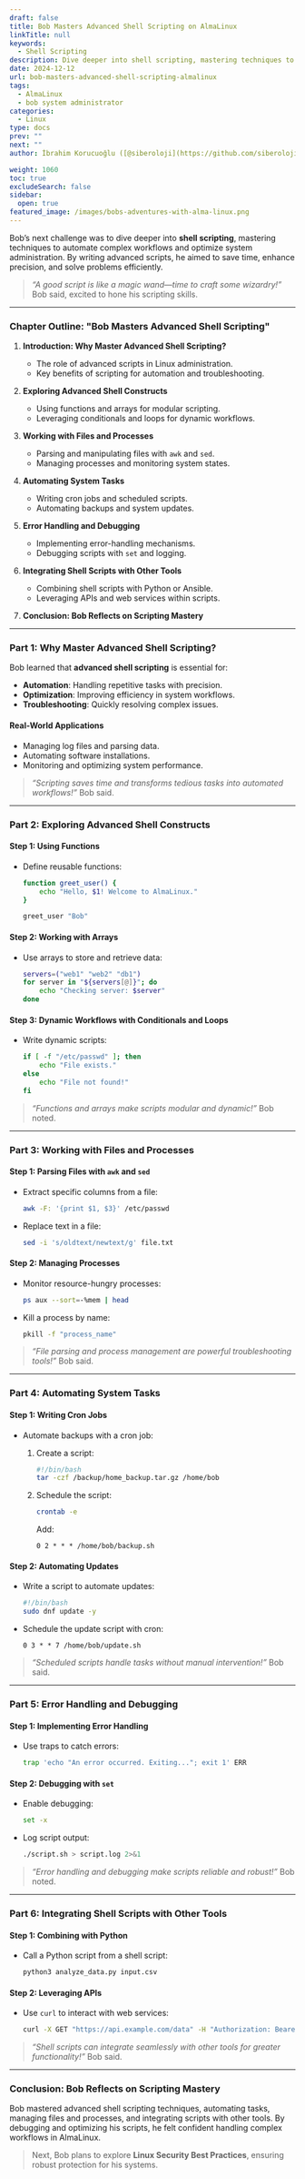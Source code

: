 ```yaml
---
draft: false
title: Bob Masters Advanced Shell Scripting on AlmaLinux
linkTitle: null
keywords:
  - Shell Scripting
description: Dive deeper into shell scripting, mastering techniques to automate complex workflows and optimize system administration.
date: 2024-12-12
url: bob-masters-advanced-shell-scripting-almalinux
tags:
  - AlmaLinux
  - bob system administrator
categories:
  - Linux
type: docs
prev: ""
next: ""
author: İbrahim Korucuoğlu ([@siberoloji](https://github.com/siberoloji))

weight: 1060
toc: true
excludeSearch: false
sidebar:
  open: true
featured_image: /images/bobs-adventures-with-alma-linux.png
---
```

Bob’s next challenge was to dive deeper into **shell scripting**, mastering techniques to automate complex workflows and optimize system administration. By writing advanced scripts, he aimed to save time, enhance precision, and solve problems efficiently.

> *“A good script is like a magic wand—time to craft some wizardry!”* Bob said, excited to hone his scripting skills.

---

### **Chapter Outline: "Bob Masters Advanced Shell Scripting"**

1. **Introduction: Why Master Advanced Shell Scripting?**
   - The role of advanced scripts in Linux administration.
   - Key benefits of scripting for automation and troubleshooting.

2. **Exploring Advanced Shell Constructs**
   - Using functions and arrays for modular scripting.
   - Leveraging conditionals and loops for dynamic workflows.

3. **Working with Files and Processes**
   - Parsing and manipulating files with `awk` and `sed`.
   - Managing processes and monitoring system states.

4. **Automating System Tasks**
   - Writing cron jobs and scheduled scripts.
   - Automating backups and system updates.

5. **Error Handling and Debugging**
   - Implementing error-handling mechanisms.
   - Debugging scripts with `set` and logging.

6. **Integrating Shell Scripts with Other Tools**
   - Combining shell scripts with Python or Ansible.
   - Leveraging APIs and web services within scripts.

7. **Conclusion: Bob Reflects on Scripting Mastery**

---

### **Part 1: Why Master Advanced Shell Scripting?**

Bob learned that **advanced shell scripting** is essential for:

- **Automation**: Handling repetitive tasks with precision.
- **Optimization**: Improving efficiency in system workflows.
- **Troubleshooting**: Quickly resolving complex issues.

#### **Real-World Applications**

- Managing log files and parsing data.
- Automating software installations.
- Monitoring and optimizing system performance.

> *“Scripting saves time and transforms tedious tasks into automated workflows!”* Bob said.

---

### **Part 2: Exploring Advanced Shell Constructs**

#### **Step 1: Using Functions**

- Define reusable functions:

  ```bash
  function greet_user() {
      echo "Hello, $1! Welcome to AlmaLinux."
  }

  greet_user "Bob"
  ```

#### **Step 2: Working with Arrays**

- Use arrays to store and retrieve data:

  ```bash
  servers=("web1" "web2" "db1")
  for server in "${servers[@]}"; do
      echo "Checking server: $server"
  done
  ```

#### **Step 3: Dynamic Workflows with Conditionals and Loops**

- Write dynamic scripts:

  ```bash
  if [ -f "/etc/passwd" ]; then
      echo "File exists."
  else
      echo "File not found!"
  fi
  ```

> *“Functions and arrays make scripts modular and dynamic!”* Bob noted.

---

### **Part 3: Working with Files and Processes**

#### **Step 1: Parsing Files with `awk` and `sed`**

- Extract specific columns from a file:

  ```bash
  awk -F: '{print $1, $3}' /etc/passwd
  ```

- Replace text in a file:

  ```bash
  sed -i 's/oldtext/newtext/g' file.txt
  ```

#### **Step 2: Managing Processes**

- Monitor resource-hungry processes:

  ```bash
  ps aux --sort=-%mem | head
  ```

- Kill a process by name:

  ```bash
  pkill -f "process_name"
  ```

> *“File parsing and process management are powerful troubleshooting tools!”* Bob said.

---

### **Part 4: Automating System Tasks**

#### **Step 1: Writing Cron Jobs**

- Automate backups with a cron job:
  1. Create a script:

     ```bash
     #!/bin/bash
     tar -czf /backup/home_backup.tar.gz /home/bob
     ```

  2. Schedule the script:

     ```bash
     crontab -e
     ```

     Add:

     ```plaintext
     0 2 * * * /home/bob/backup.sh
     ```

#### **Step 2: Automating Updates**

- Write a script to automate updates:

  ```bash
  #!/bin/bash
  sudo dnf update -y
  ```

- Schedule the update script with cron:

  ```plaintext
  0 3 * * 7 /home/bob/update.sh
  ```

> *“Scheduled scripts handle tasks without manual intervention!”* Bob said.

---

### **Part 5: Error Handling and Debugging**

#### **Step 1: Implementing Error Handling**

- Use traps to catch errors:

  ```bash
  trap 'echo "An error occurred. Exiting..."; exit 1' ERR
  ```

#### **Step 2: Debugging with `set`**

- Enable debugging:

  ```bash
  set -x
  ```

- Log script output:

  ```bash
  ./script.sh > script.log 2>&1
  ```

> *“Error handling and debugging make scripts reliable and robust!”* Bob noted.

---

### **Part 6: Integrating Shell Scripts with Other Tools**

#### **Step 1: Combining with Python**

- Call a Python script from a shell script:

  ```bash
  python3 analyze_data.py input.csv
  ```

#### **Step 2: Leveraging APIs**

- Use `curl` to interact with web services:

  ```bash
  curl -X GET "https://api.example.com/data" -H "Authorization: Bearer TOKEN"
  ```

> *“Shell scripts can integrate seamlessly with other tools for greater functionality!”* Bob said.

---

### **Conclusion: Bob Reflects on Scripting Mastery**

Bob mastered advanced shell scripting techniques, automating tasks, managing files and processes, and integrating scripts with other tools. By debugging and optimizing his scripts, he felt confident handling complex workflows in AlmaLinux.

> Next, Bob plans to explore **Linux Security Best Practices**, ensuring robust protection for his systems.
